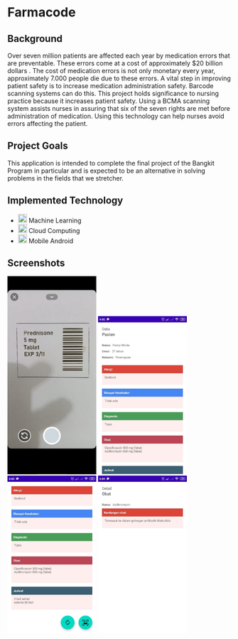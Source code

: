 # Farmacode

## Background
Over seven million patients are affected each year by medication errors that are preventable. These errors come at a cost of approximately $20 billion dollars . The cost of medication errors is not only monetary every year, approximately 7.000 people die due to these errors. A vital step in improving patient safety is to increase medication administration safety. Barcode scanning systems can do this. This project holds significance to nursing practice because it increases patient safety. Using a BCMA scanning system assists nurses in assuring that six of the seven rights are met before administration of medication. Using this technology can help nurses avoid errors affecting the patient.

## Project Goals
This application is intended to complete the final project of the Bangkit Program in particular and is expected to be an alternative in solving problems in the fields that we stretcher.

## Implemented Technology
- <img height="20" width="20" src="https://unpkg.com/simple-icons@v5/icons/probot.svg" /> Machine Learning
- <img height="20" width="20" src="https://unpkg.com/simple-icons@v5/icons/googlecolab.svg" /> Cloud Computing
- <img height="20" width="20" src="https://unpkg.com/simple-icons@v5/icons/android.svg" /> Mobile Android

## Screenshots
<p float="left">
  <img src="https://github.com/MrMG23/Farmacode/blob/main/readme/1.jpg" alt="Daftar" width="200">
  <img src="https://github.com/MrMG23/Farmacode/blob/main/readme/2.jpg" alt="Daftar" width="200">
  <img src="https://github.com/MrMG23/Farmacode/blob/main/readme/3.jpg" alt="Daftar" width="200">
  <img src="https://github.com/MrMG23/Farmacode/blob/main/readme/4.jpg" alt="Daftar" width="200">
<p>
